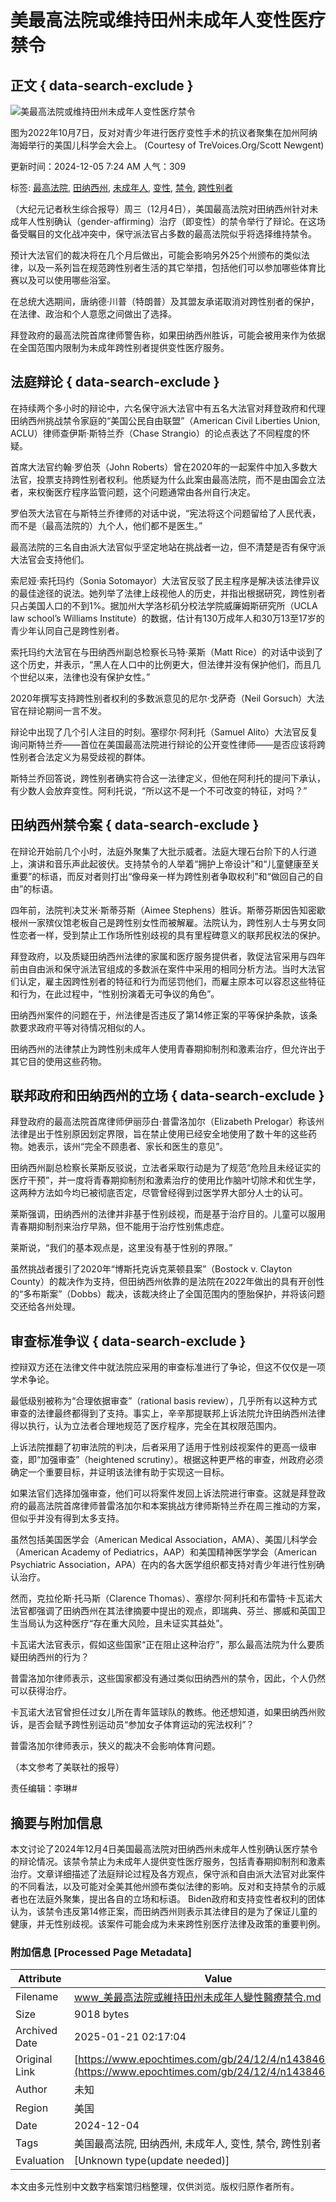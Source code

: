 # 美最高法院或维持田州未成年人变性医疗禁令

## 正文 { data-search-exclude }


![美最高法院或维持田州未成年人变性医疗禁令](https://i.epochtimes.com/assets/uploads/2024/06/id14274302-image000001-1-LSedit-600x400.jpg)

图为2022年10月7日，反对对青少年进行医疗变性手术的抗议者聚集在加州阿纳海姆举行的美国儿科学会大会上。 (Courtesy of TreVoices.Org/Scott Newgent)

更新时间：2024-12-05 7:24 AM 人气：309

标签: [最高法院](https://www.epochtimes.com/gb/tag/%E6%9C%80%E9%AB%98%E6%B3%95%E9%99%A2.html), [田纳西州](https://www.epochtimes.com/gb/tag/%E7%94%B0%E7%BA%B3%E8%A5%BF%E5%B7%9E.html), [未成年人](https://www.epochtimes.com/gb/tag/%E6%9C%AA%E6%88%90%E5%B9%B4%E4%BA%BA.html), [变性](https://www.epochtimes.com/gb/tag/%E5%8F%98%E6%80%A7.html), [禁令](https://www.epochtimes.com/gb/tag/%E7%A6%81%E4%BB%A4.html), [跨性别者](https://www.epochtimes.com/gb/tag/%E8%B7%A8%E6%80%A7%E5%88%AB%E8%80%85.html)

（大纪元记者秋生综合报导）周三（12月4日），美国最高法院对田纳西州针对未成年人性别确认（gender-affirming）治疗（即变性）的禁令举行了辩论。在这场备受瞩目的文化战冲突中，保守派法官占多数的最高法院似乎将选择维持禁令。

预计大法官们的裁决将在几个月后做出，可能会影响另外25个州颁布的类似法律，以及一系列旨在规范跨性别者生活的其它举措，包括他们可以参加哪些体育比赛以及可以使用哪些浴室。

在总统大选期间，唐纳德‧川普（特朗普）及其盟友承诺取消对跨性别者的保护，在法律、政治和个人意愿之间做出了选择。

拜登政府的最高法院首席律师警告称，如果田纳西州胜诉，可能会被用来作为依据在全国范围内限制为未成年跨性别者提供变性医疗服务。

## 法庭辩论 { data-search-exclude }

在持续两个多小时的辩论中，六名保守派大法官中有五名大法官对拜登政府和代理田纳西州挑战禁令家庭的“美国公民自由联盟”（American Civil Liberties Union, ACLU）律师查伊斯‧斯特兰乔（Chase Strangio）的论点表达了不同程度的怀疑。

首席大法官约翰‧罗伯茨（John Roberts）曾在2020年的一起案件中加入多数大法官，投票支持跨性别者权利。他质疑为什么此案由最高法院，而不是由国会立法者，来权衡医疗程序监管问题，这个问题通常由各州自行决定。

罗伯茨大法官在与斯特兰乔律师的对话中说，“宪法将这个问题留给了人民代表，而不是（最高法院的）九个人，他们都不是医生。”

最高法院的三名自由派大法官似乎坚定地站在挑战者一边，但不清楚是否有保守派大法官会支持他们。

索尼娅‧索托玛约（Sonia Sotomayor）大法官反驳了民主程序是解决该法律异议的最佳途径的说法。她列举了法律上歧视他人的历史，并指出根据研究，跨性别者只占美国人口的不到1%。据加州大学洛杉矶分校法学院威廉姆斯研究所（UCLA law school’s Williams Institute）的数据，估计有130万成年人和30万13至17岁的青少年认同自己是跨性别者。

索托玛约大法官在与田纳西州副总检察长马特‧莱斯（Matt Rice）的对话中谈到了这个历史，并表示，“黑人在人口中的比例更大，但法律并没有保护他们，而且几个世纪以来，法律也没有保护女性。”

2020年撰写支持跨性别者权利的多数派意见的尼尔‧戈萨奇（Neil Gorsuch）大法官在辩论期间一言不发。

辩论中出现了几个引人注目的时刻。塞缪尔‧阿利托（Samuel Alito）大法官反复询问斯特兰乔——首位在美国最高法院进行辩论的公开变性律师——是否应该将跨性别者合法定义为易受歧视的群体。

斯特兰乔回答说，跨性别者确实符合这一法律定义，但他在阿利托的提问下承认，有少数人会放弃变性。阿利托说，“所以这不是一个不可改变的特征，对吗？”

## 田纳西州禁令案 { data-search-exclude }

在辩论开始前几个小时，法庭外聚集了大批示威者。法庭大理石台阶下的人行道上，演讲和音乐声此起彼伏。支持禁令的人举着“拥护上帝设计”和“儿童健康至关重要”的标语，而反对者则打出“像母亲一样为跨性别者争取权利”和“做回自己的自由”的标语。

四年前，法院判决艾米‧斯蒂芬斯（Aimee Stephens）胜诉。斯蒂芬斯因告知密歇根州一家殡仪馆老板自己是跨性别女性而被解雇。法院认为，跨性别人士与男女同性恋者一样，受到禁止工作场所性别歧视的具有里程碑意义的联邦民权法的保护。

拜登政府，以及质疑田纳西州法律的家属和医疗服务提供者，敦促法官采用与四年前由自由派和保守派法官组成的多数派在案件中采用的相同分析方法。当时大法官们认定，雇主因跨性别者的特征和行为而惩罚他们，而雇主原本可以容忍这些特征和行为，在此过程中，“性别扮演着无可争议的角色”。

田纳西州案件的问题在于，州法律是否违反了第14修正案的平等保护条款，该条款要求政府平等对待情况相似的人。

田纳西州的法律禁止为跨性别未成年人使用青春期抑制剂和激素治疗，但允许出于其它目的使用这些药物。

## 联邦政府和田纳西州的立场 { data-search-exclude }

拜登政府的最高法院首席律师伊丽莎白‧普雷洛加尔（Elizabeth Prelogar）称该州法律是出于性别原因划定界限，旨在禁止使用已经安全地使用了数十年的这些药物。她表示，该州“完全不顾患者、家长和医生的意见”。

田纳西州副总检察长莱斯反驳说，立法者采取行动是为了规范“危险且未经证实的医疗干预”，并一度将青春期抑制剂和激素治疗的使用比作脑叶切除术和优生学，这两种方法如今均已被彻底否定，尽管曾经得到过医学界大部分人士的认可。

莱斯强调，田纳西州的法律并非基于性别歧视，而是基于治疗目的。儿童可以服用青春期抑制剂来治疗早熟，但不能用于治疗性别焦虑症。

莱斯说，“我们的基本观点是，这里没有基于性别的界限。”

虽然挑战者援引了2020年“博斯托克诉克莱顿县案”（Bostock v. Clayton County）的裁决作为支持，但田纳西州依靠的是法院在2022年做出的具有开创性的“多布斯案”（Dobbs）裁决，该裁决终止了全国范围内的堕胎保护，并将该问题交还给各州处理。

## 审查标准争议 { data-search-exclude }

控辩双方还在法律文件中就法院应采用的审查标准进行了争论，但这不仅仅是一项学术争论。

最低级别被称为“合理依据审查”（rational basis review），几乎所有以这种方式审查的法律最终都得到了支持。事实上，辛辛那提联邦上诉法院允许田纳西州法律得以执行，认为立法者合理地规范了医疗程序，完全在其权限范围内。

上诉法院推翻了初审法院的判决，后者采用了适用于性别歧视案件的更高一级审查，即“加强审查”（heightened scrutiny）。根据这种更严格的审查，州政府必须确定一个重要目标，并证明该法律有助于实现这一目标。

如果法官们选择加强审查，他们可以将案件发回上诉法院进行审查。这就是拜登政府的最高法院首席律师普雷洛加尔和本案挑战方律师斯特兰乔在周三推动的方案，但似乎并没有得到太多支持。

虽然包括美国医学会（American Medical Association，AMA）、美国儿科学会（American Academy of Pediatrics，AAP）和美国精神医学学会（American Psychiatric Association，APA）在内的各大医学组织都支持对青少年进行性别确认治疗。

然而，克拉伦斯‧托马斯（Clarence Thomas）、塞缪尔‧阿利托和布雷特‧卡瓦诺大法官都强调了田纳西州在其法律摘要中提出的观点，即瑞典、芬兰、挪威和英国卫生当局认为这种医疗“存在重大风险，且未证实其益处”。

卡瓦诺大法官表示，假如这些国家“正在阻止这种治疗”，那么最高法院为什么要质疑田纳西州的行为？

普雷洛加尔律师表示，这些国家都没有通过类似田纳西州的禁令，因此，个人仍然可以获得治疗。

卡瓦诺大法官曾担任过女儿所在青年篮球队的教练。他还想知道，如果田纳西州败诉，是否会赋予跨性别运动员“参加女子体育运动的宪法权利”？

普雷洛加尔律师表示，狭义的裁决不会影响体育问题。

（本文参考了美联社的报导）

责任编辑：李琳#
<!-- tcd_original_link https://www.epochtimes.com/gb/24/12/4/n14384628.htm -->


## 摘要与附加信息

<!-- tcd_abstract -->
本文讨论了2024年12月4日美国最高法院对田纳西州未成年人性别确认医疗禁令的辩论情况。该禁令禁止为未成年人提供变性医疗服务，包括青春期抑制剂和激素治疗。文章详细描述了法庭辩论过程及各方观点，保守派和自由派大法官对此案件的不同看法，以及可能对全美其他州颁布类似法律的影响。反对和支持禁令的示威者也在法庭外聚集，提出各自的立场和标语。 Biden政府和支持变性者权利的团体认为，该禁令违反第14修正案，而田纳西州则表示其法律目的是为了保证儿童的健康，并无性别歧视。该案件可能会成为未来跨性别医疗法律及政策的重要判例。
<!-- tcd_abstract_end -->

### 附加信息 [Processed Page Metadata]

| Attribute       | Value                                  |
|-----------------|----------------------------------------|
| Filename        | www_美最高法院或維持田州未成年人變性醫療禁令.md                             |
| Size            | 9018 bytes                           |
| Archived Date   | 2025-01-21 02:17:04                             |
| Original Link   | [https://www.epochtimes.com/gb/24/12/4/n14384628.htm](https://www.epochtimes.com/gb/24/12/4/n14384628.htm)                       |
| Author          | 未知                               |
| Region          | 美国                               |
| Date            | 2024-12-04                                 |
| Tags            | 美国最高法院, 田纳西州, 未成年人, 变性, 禁令, 跨性别者                                 |
| Evaluation            | [Unknown type(update needed)]                                 |
<!-- tcd_table_end -->

本文由多元性别中文数字档案馆归档整理，仅供浏览。版权归原作者所有。
